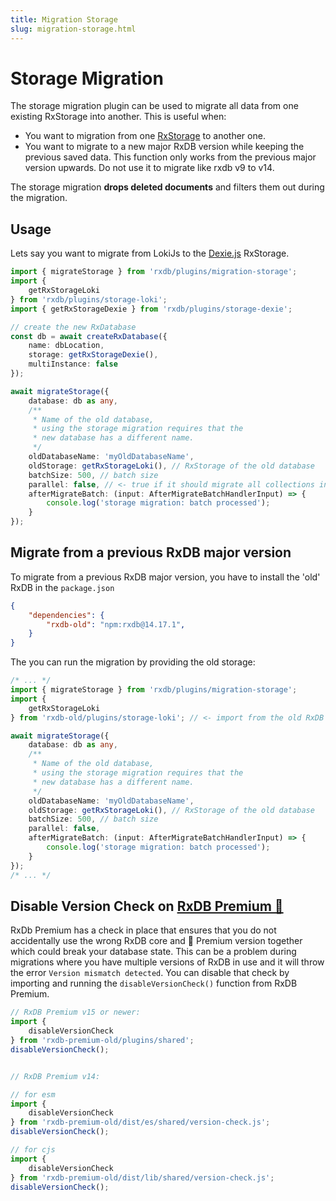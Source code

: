 ```yaml
---
title: Migration Storage
slug: migration-storage.html
---
```


# Storage Migration

The storage migration plugin can be used to migrate all data from one existing RxStorage into another. This is useful when:

- You want to migration from one [RxStorage](./rx-storage.md) to another one.
- You want to migrate to a new major RxDB version while keeping the previous saved data. This function only works from the previous major version upwards. Do not use it to migrate like rxdb v9 to v14.

<!-- TODO this was inherited from PouchDB, we should remove this in the future and also migrate deleted documents. -->
The storage migration **drops deleted documents** and filters them out during the migration.


## Usage

Lets say you want to migrate from LokiJs to the [Dexie.js](./rx-storage-dexie.md) RxStorage.

```ts
import { migrateStorage } from 'rxdb/plugins/migration-storage';
import {
    getRxStorageLoki
} from 'rxdb/plugins/storage-loki';
import { getRxStorageDexie } from 'rxdb/plugins/storage-dexie';

// create the new RxDatabase
const db = await createRxDatabase({
    name: dbLocation,
    storage: getRxStorageDexie(),
    multiInstance: false
});

await migrateStorage({
    database: db as any,
    /**
     * Name of the old database,
     * using the storage migration requires that the
     * new database has a different name.
     */
    oldDatabaseName: 'myOldDatabaseName',
    oldStorage: getRxStorageLoki(), // RxStorage of the old database
    batchSize: 500, // batch size
    parallel: false, // <- true if it should migrate all collections in parallel. False (default) if should migrate in serial
    afterMigrateBatch: (input: AfterMigrateBatchHandlerInput) => {
        console.log('storage migration: batch processed');
    }
});
```


## Migrate from a previous RxDB major version

To migrate from a previous RxDB major version, you have to install the 'old' RxDB in the `package.json`

```json
{
    "dependencies": {
        "rxdb-old": "npm:rxdb@14.17.1",
    }
}
```

The you can run the migration by providing the old storage:

```ts
/* ... */
import { migrateStorage } from 'rxdb/plugins/migration-storage';
import {
    getRxStorageLoki
} from 'rxdb-old/plugins/storage-loki'; // <- import from the old RxDB version

await migrateStorage({
    database: db as any,
    /**
     * Name of the old database,
     * using the storage migration requires that the
     * new database has a different name.
     */
    oldDatabaseName: 'myOldDatabaseName',
    oldStorage: getRxStorageLoki(), // RxStorage of the old database
    batchSize: 500, // batch size
    parallel: false,
    afterMigrateBatch: (input: AfterMigrateBatchHandlerInput) => {
        console.log('storage migration: batch processed');
    }
});
/* ... */
```

## Disable Version Check on [RxDB Premium 👑](/premium)

RxDb Premium has a check in place that ensures that you do not accidentally use the wrong RxDB core and 👑 Premium version together which could break your database state. 
This can be a problem during migrations where you have multiple versions of RxDB in use and it will throw the error `Version mismatch detected`.
You can disable that check by importing and running the `disableVersionCheck()` function from RxDB Premium.

```ts
// RxDB Premium v15 or newer:
import {
    disableVersionCheck
} from 'rxdb-premium-old/plugins/shared';
disableVersionCheck();


// RxDB Premium v14:

// for esm
import {
    disableVersionCheck
} from 'rxdb-premium-old/dist/es/shared/version-check.js';
disableVersionCheck();

// for cjs
import {
    disableVersionCheck
} from 'rxdb-premium-old/dist/lib/shared/version-check.js';
disableVersionCheck();




``````
